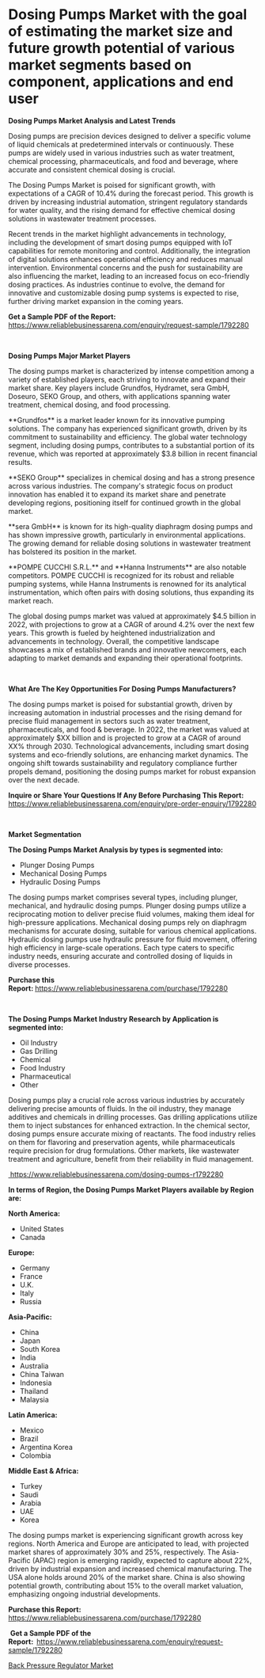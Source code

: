 <p><h1>Dosing Pumps Market with the goal of estimating the market size and future growth potential of various market segments based on component, applications and end user</h1></p><p><strong>Dosing Pumps Market Analysis and Latest Trends</strong></p>
<p><p>Dosing pumps are precision devices designed to deliver a specific volume of liquid chemicals at predetermined intervals or continuously. These pumps are widely used in various industries such as water treatment, chemical processing, pharmaceuticals, and food and beverage, where accurate and consistent chemical dosing is crucial.</p><p>The Dosing Pumps Market is poised for significant growth, with expectations of a CAGR of 10.4% during the forecast period. This growth is driven by increasing industrial automation, stringent regulatory standards for water quality, and the rising demand for effective chemical dosing solutions in wastewater treatment processes. </p><p>Recent trends in the market highlight advancements in technology, including the development of smart dosing pumps equipped with IoT capabilities for remote monitoring and control. Additionally, the integration of digital solutions enhances operational efficiency and reduces manual intervention. Environmental concerns and the push for sustainability are also influencing the market, leading to an increased focus on eco-friendly dosing practices. As industries continue to evolve, the demand for innovative and customizable dosing pump systems is expected to rise, further driving market expansion in the coming years.</p></p>
<p><strong>Get a Sample PDF of the Report:&nbsp;</strong> <a href="https://www.reliablebusinessarena.com/enquiry/request-sample/1792280?utm_campaign=3270&utm_medium=2&utm_source=Github&utm_content=ia&utm_term=10042025&utm_id=dosing-pumps">https://www.reliablebusinessarena.com/enquiry/request-sample/1792280</a></p>
<p>&nbsp;</p>
<p><strong>Dosing Pumps Major Market Players</strong></p>
<p><p>The dosing pumps market is characterized by intense competition among a variety of established players, each striving to innovate and expand their market share. Key players include Grundfos, Hydramet, sera GmbH, Doseuro, SEKO Group, and others, with applications spanning water treatment, chemical dosing, and food processing.</p><p>**Grundfos** is a market leader known for its innovative pumping solutions. The company has experienced significant growth, driven by its commitment to sustainability and efficiency. The global water technology segment, including dosing pumps, contributes to a substantial portion of its revenue, which was reported at approximately $3.8 billion in recent financial results.</p><p>**SEKO Group** specializes in chemical dosing and has a strong presence across various industries. The company's strategic focus on product innovation has enabled it to expand its market share and penetrate developing regions, positioning itself for continued growth in the global market.</p><p>**sera GmbH** is known for its high-quality diaphragm dosing pumps and has shown impressive growth, particularly in environmental applications. The growing demand for reliable dosing solutions in wastewater treatment has bolstered its position in the market.</p><p>**POMPE CUCCHI S.R.L.** and **Hanna Instruments** are also notable competitors. POMPE CUCCHI is recognized for its robust and reliable pumping systems, while Hanna Instruments is renowned for its analytical instrumentation, which often pairs with dosing solutions, thus expanding its market reach.</p><p>The global dosing pumps market was valued at approximately $4.5 billion in 2022, with projections to grow at a CAGR of around 4.2% over the next few years. This growth is fueled by heightened industrialization and advancements in technology. Overall, the competitive landscape showcases a mix of established brands and innovative newcomers, each adapting to market demands and expanding their operational footprints.</p></p>
<p>&nbsp;</p>
<p><strong>What Are The Key Opportunities For Dosing Pumps Manufacturers?</strong></p>
<p><p>The dosing pumps market is poised for substantial growth, driven by increasing automation in industrial processes and the rising demand for precise fluid management in sectors such as water treatment, pharmaceuticals, and food & beverage. In 2022, the market was valued at approximately $XX billion and is projected to grow at a CAGR of around XX% through 2030. Technological advancements, including smart dosing systems and eco-friendly solutions, are enhancing market dynamics. The ongoing shift towards sustainability and regulatory compliance further propels demand, positioning the dosing pumps market for robust expansion over the next decade.</p></p>
<p><strong>Inquire or Share Your Questions If Any Before Purchasing This Report:</strong> <a href="https://www.reliablebusinessarena.com/enquiry/pre-order-enquiry/1792280?utm_campaign=3270&utm_medium=2&utm_source=Github&utm_content=ia&utm_term=10042025&utm_id=dosing-pumps">https://www.reliablebusinessarena.com/enquiry/pre-order-enquiry/1792280</a></p>
<p>&nbsp;</p>
<p><strong>Market Segmentation</strong></p>
<p><strong>The Dosing Pumps Market Analysis by types is segmented into:</strong></p>
<p><ul><li>Plunger Dosing Pumps</li><li>Mechanical Dosing Pumps</li><li>Hydraulic Dosing Pumps</li></ul></p>
<p><p>The dosing pumps market comprises several types, including plunger, mechanical, and hydraulic dosing pumps. Plunger dosing pumps utilize a reciprocating motion to deliver precise fluid volumes, making them ideal for high-pressure applications. Mechanical dosing pumps rely on diaphragm mechanisms for accurate dosing, suitable for various chemical applications. Hydraulic dosing pumps use hydraulic pressure for fluid movement, offering high efficiency in large-scale operations. Each type caters to specific industry needs, ensuring accurate and controlled dosing of liquids in diverse processes.</p></p>
<p><strong>Purchase this Report:&nbsp;</strong><a href="https://www.reliablebusinessarena.com/purchase/1792280?utm_campaign=3270&utm_medium=2&utm_source=Github&utm_content=ia&utm_term=10042025&utm_id=dosing-pumps">https://www.reliablebusinessarena.com/purchase/1792280</a></p>
<p>&nbsp;</p>
<p><strong>The Dosing Pumps Market Industry Research by Application is segmented into:</strong></p>
<p><ul><li>Oil Industry</li><li>Gas Drilling</li><li>Chemical</li><li>Food Industry</li><li>Pharmaceutical</li><li>Other</li></ul></p>
<p><p>Dosing pumps play a crucial role across various industries by accurately delivering precise amounts of fluids. In the oil industry, they manage additives and chemicals in drilling processes. Gas drilling applications utilize them to inject substances for enhanced extraction. In the chemical sector, dosing pumps ensure accurate mixing of reactants. The food industry relies on them for flavoring and preservation agents, while pharmaceuticals require precision for drug formulations. Other markets, like wastewater treatment and agriculture, benefit from their reliability in fluid management.</p></p>
<p><a href="https://www.reliablebusinessarena.com/dosing-pumps-r1792280?utm_campaign=3270&utm_medium=2&utm_source=Github&utm_content=ia&utm_term=10042025&utm_id=dosing-pumps">&nbsp;https://www.reliablebusinessarena.com/dosing-pumps-r1792280</a></p>
<p><strong>In terms of Region, the Dosing Pumps Market Players available by Region are:</strong></p>
<p>
    <p> <strong> North America: </strong>
        <ul>
            <li>United States</li>
            <li>Canada</li>
        </ul>
        </p> 
    <p> <strong> Europe: </strong>
        <ul>
            <li>Germany</li>
            <li>France</li>
            <li>U.K.</li>
            <li>Italy</li>
            <li>Russia</li>
        </ul>
        </p> 
    <p> <strong> Asia-Pacific: </strong>
        <ul>
            <li>China</li>
            <li>Japan</li>
            <li>South Korea</li>
            <li>India</li>
            <li>Australia</li>
            <li>China Taiwan</li>
            <li>Indonesia</li>
            <li>Thailand</li>
            <li>Malaysia</li>
        </ul>
        </p> 
    <p> <strong> Latin America: </strong>
        <ul>
            <li>Mexico</li>
            <li>Brazil</li>
            <li>Argentina Korea</li>
            <li>Colombia</li>
        </ul>
        </p> 
    <p> <strong> Middle East & Africa: </strong>
        <ul>
            <li>Turkey</li>
            <li>Saudi</li>
            <li>Arabia</li>
            <li>UAE</li>
            <li>Korea</li>
        </ul>
    </p>
    </p>
<p><p>The dosing pumps market is experiencing significant growth across key regions. North America and Europe are anticipated to lead, with projected market shares of approximately 30% and 25%, respectively. The Asia-Pacific (APAC) region is emerging rapidly, expected to capture about 22%, driven by industrial expansion and increased chemical manufacturing. The USA alone holds around 20% of the market share. China is also showing potential growth, contributing about 15% to the overall market valuation, emphasizing ongoing industrial developments.</p></p>
<p><strong>Purchase this Report: </strong><a href="https://www.reliablebusinessarena.com/purchase/1792280?utm_campaign=3270&utm_medium=2&utm_source=Github&utm_content=ia&utm_term=10042025&utm_id=dosing-pumps">https://www.reliablebusinessarena.com/purchase/1792280</a></p>
<p>&nbsp;<strong>Get a Sample PDF of the Report:&nbsp;&nbsp;</strong><a href="https://www.reliablebusinessarena.com/enquiry/request-sample/1792280?utm_campaign=3270&utm_medium=2&utm_source=Github&utm_content=ia&utm_term=10042025&utm_id=dosing-pumps">https://www.reliablebusinessarena.com/enquiry/request-sample/1792280</a></p>
<p><strong></strong></p>
<p><p><a href="https://github.com/balapopepi/Market-Research-Report-List-1/blob/main/back-pressure-regulator-market.md?utm_campaign=3270&utm_medium=2&utm_source=Github&utm_content=ia&utm_term=10042025&utm_id=dosing-pumps">Back Pressure Regulator Market</a></p></p>